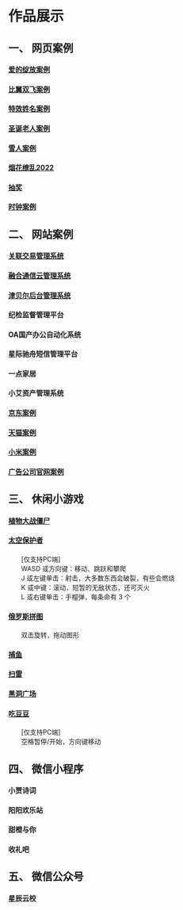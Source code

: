 <!--
 * @Author: jiaguichao
 * @Date: 2022-01-17 11:03:24
 * @LastEditTime: 2022-03-09 09:56:15
 * @Description: Do not edit
-->
#  作品展示

## 一、 网页案例
#### [爱的绽放案例](https://crazynightguichao.github.io/loveBloom)
#### [比翼双飞案例](https://crazynightguichao.github.io/happyCouple/birdFly)
#### [特效姓名案例](https://crazynightguichao.github.io/Special_Name)
#### [圣诞老人案例](https://crazynightguichao.github.io/Christmas/Christmas)
#### [雪人案例](https://crazynightguichao.github.io/snowman)
#### [烟花缭乱2022](https://crazynightguichao.github.io/Fireworks)
#### [抽奖](https://crazynightguichao.github.io/luckDraw)
#### [时钟案例](https://crazynightguichao.github.io/UAIF1901SZ/index(1))

## 二、 网站案例
#### [关联交易管理系统](http://27.154.242.142:19277)
#### [融合通信云管理系统](https://oam.uct.zone)
#### [津贝尔后台管理系统](http://oa.jbrsys.com)
#### 纪检监督管理平台
#### OA国产办公自动化系统
#### 星际驰舟短信管理平台
#### 一点家居
#### 小艾资产管理系统
#### [京东案例](https://crazynightguichao.github.io/UAIF1901JD1)
#### [天猫案例](https://crazynightguichao.github.io/UAIF1901TM/tianmao)
#### [小米案例](https://crazynightguichao.github.io/UAIF1901XM/mi)
#### [广告公司官网案例](https://crazynightguichao.github.io/UAIF1901ADV)

## 三、 休闲小游戏
#### [植物大战僵尸](https://crazynightguichao.github.io/Plants_VS_Zombie)
#### [太空保护者](https://crazynightguichao.github.io/SpaceHuggers)
<font size=2>
&emsp;&emsp;[仅支持PC端]<br>
&emsp;&emsp;WASD 或方向键：移动、跳跃和攀爬<br>
&emsp;&emsp;J 或左键单击：射击，大多数东西会破裂，有些会燃烧<br>
&emsp;&emsp;K 或中键：滚动，短暂的无敌状态，还可灭火<br>
&emsp;&emsp;L 或右键单击：手榴弹，每条命有 3 个
</font>

#### [俄罗斯拼图](https://crazynightguichao.github.io/RussianPuzzle)
<font size=2>&emsp;&emsp;双击旋转，拖动图形</font>

#### [捕鱼](https://crazynightguichao.github.io/fishing)
#### [扫雷](https://crazynightguichao.github.io/minesweeper)
#### [黑洞广场](https://crazynightguichao.github.io/black-hole-square-master/public)
#### [吃豆豆](http://passer-by.com/pacman)
<font size=2>
&emsp;&emsp;[仅支持PC端]<br>
&emsp;&emsp;空格暂停/开始，方向键移动<br>
</font>

## 四、 微信小程序
#### 小贾诗词
#### 阳阳欢乐站
#### 甜橙与你
#### 收礼吧

## 五、 微信公众号
#### 星辰云校

